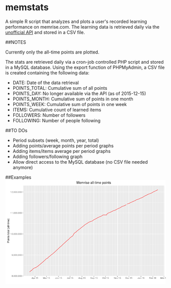 # memstats

A simple R script that analyzes and plots a user's recorded learning performance on memrise.com. The learning data is
retrieved daily via the [unofficial API](https://github.com/carpiediem/memrise-enhancement-suite/wiki/Unofficial-Documentation-for-the-Memrise-API) and stored in a CSV file. 

##NOTES

Currently only the all-time points are plotted.

The stats are retrieved daily via a cron-job controlled PHP script and stored
in a MySQL database. Using the export function of PHPMyAdmin, a CSV file is created containing the following data:

* DATE:         Date of the data retrieval
* POINTS_TOTAL: Cumulative sum of all points
* POINTS_DAY:   No longer available via the API (as of 2015-12-15)
* POINTS_MONTH: Cumulative sum of points in one month
* POINTS_WEEK:  Cumulative sum of points in one week
* ITEMS:        Cumulative count of learned items
* FOLLOWERS:    Number of followers
* FOLLOWING:    Number of people following

##TO DOs
* Period subsets (week, month, year, total)
* Adding points/average points per period graphs
* Adding items/items average per period graphs
* Adding followers/following graph
* Allow direct access to the MySQL database (no CSV file needed anymore)

##Examples
![Total points](./plots/points_total.png)
